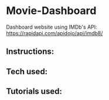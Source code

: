 # Movie-Dashboard
Dashboard website using IMDb's API: https://rapidapi.com/apidojo/api/imdb8/

## Instructions:

## Tech used:

## Tutorials used:
